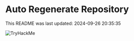 # Auto Regenerate Repository

This README was last updated: 2024-09-26 20:35:35

 ![TryHackMe](https://tryhackme.com/badge/533634)